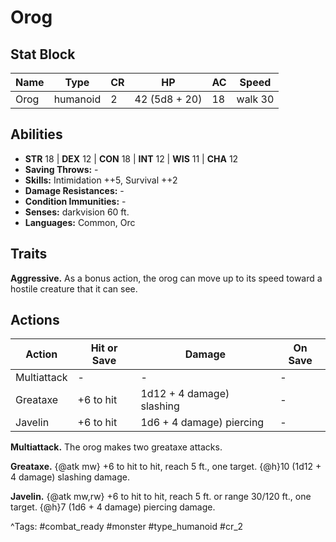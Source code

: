 # Orog

## Stat Block

| Name | Type | CR | HP | AC | Speed |
|------|------|----|----|----|-------|
| Orog | humanoid | 2 | 42 (5d8 + 20) | 18 | walk 30 |

## Abilities

- **STR** 18 | **DEX** 12 | **CON** 18 | **INT** 12 | **WIS** 11 | **CHA** 12
- **Saving Throws:** -  
- **Skills:** Intimidation ++5, Survival ++2  
- **Damage Resistances:** -  
- **Condition Immunities:** -  
- **Senses:** darkvision 60 ft.  
- **Languages:** Common, Orc

## Traits

**Aggressive.** As a bonus action, the orog can move up to its speed toward a hostile creature that it can see.


## Actions

| Action | Hit or Save | Damage | On Save |
|--------|--------------|--------|----------|
| Multiattack | - | - | - |
| Greataxe | +6 to hit | 1d12 + 4 damage) slashing | - |
| Javelin | +6 to hit | 1d6 + 4 damage) piercing | - |

**Multiattack.** The orog makes two greataxe attacks.

**Greataxe.** {@atk mw} +6 to hit to hit, reach 5 ft., one target. {@h}10 (1d12 + 4 damage) slashing damage.

**Javelin.** {@atk mw,rw} +6 to hit to hit, reach 5 ft. or range 30/120 ft., one target. {@h}7 (1d6 + 4 damage) piercing damage.


^Tags: #combat_ready #monster #type_humanoid #cr_2